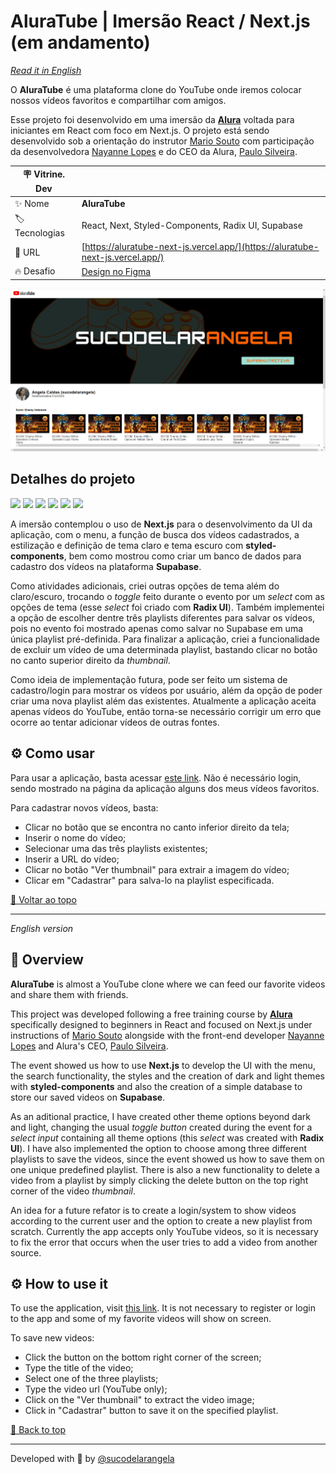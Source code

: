 <div id='top'>

# AluraTube | Imersão React / Next.js (em andamento)

</div>

_[Read it in English](#English)_

O **AluraTube** é uma plataforma clone do YouTube onde iremos colocar nossos vídeos favoritos e compartilhar com amigos.

Esse projeto foi desenvolvido em uma imersão da [**Alura**](https://www.alura.com.br) voltada para iniciantes em React com foco em Next.js. O projeto está sendo desenvolvido sob a orientação do instrutor [Mario Souto](https://github.com/omariosouto) com participação da desenvolvedora [Nayanne Lopes](https://github.com/NayanneBatista) e do CEO da Alura, [Paulo Silveira](https://github.com/peas).

<!-- prettier-ignore -->
| 🪧 Vitrine. Dev |     |
| -------------- | --- |
| ✨ Nome        | **AluraTube** |
| 🏷️ Tecnologias | React, Next, Styled-Components, Radix UI, Supabase |
| 🚀 URL         | [https://aluratube-next-js.vercel.app/](https://aluratube-next-js.vercel.app/) |
| 🔥 Desafio     | [Design no Figma](https://www.figma.com/file/3ryManadSVXjYYdva3orGD/Aluratube-(Copy)?node-id=5%3A2) |

![](https://raw.githubusercontent.com/sucodelarangela/imersao-react-next/main/public/og-image.png#vitrinedev)

## Detalhes do projeto

<div>
  <img src="https://img.shields.io/badge/React-20232A?style=for-the-badge&logo=react&logoColor=61DAFB"/>
  <img src="https://img.shields.io/badge/Next-ffffff?style=for-the-badge&logo=nextdotjs&logoColor=000000"/>
  <img src="https://img.shields.io/badge/JavaScript-F7DF1E?style=for-the-badge&logo=javascript&logoColor=black">
  <img src="https://img.shields.io/badge/styled components-3C3C3C?style=for-the-badge&logo=styled-components&logoColor=DB7093">
  <img src="https://img.shields.io/badge/supabase-1C1C1C?style=for-the-badge&logo=supabase&logoColor=3ECF8E">
  <img src="https://img.shields.io/badge/radix ui-32275F?style=for-the-badge">
</div>

A imersão contemplou o uso de **Next.js** para o desenvolvimento da UI da aplicação, com o menu, a função de busca dos vídeos cadastrados, a estilização e definição de tema claro e tema escuro com **styled-components**, bem como mostrou como criar um banco de dados para cadastro dos vídeos na plataforma **Supabase**.

Como atividades adicionais, criei outras opções de tema além do claro/escuro, trocando o _toggle_ feito durante o evento por um _select_ com as opções de tema (esse _select_ foi criado com **Radix UI**). Também implementei a opção de escolher dentre três playlists diferentes para salvar os vídeos, pois no evento foi mostrado apenas como salvar no Supabase em uma única playlist pré-definida. Para finalizar a aplicação, criei a funcionalidade de excluir um vídeo de uma determinada playlist, bastando clicar no botão no canto superior direito da _thumbnail_.

Como ideia de implementação futura, pode ser feito um sistema de cadastro/login para mostrar os vídeos por usuário, além da opção de poder criar uma nova playlist além das existentes. Atualmente a aplicação aceita apenas vídeos do YouTube, então torna-se necessário corrigir um erro que ocorre ao tentar adicionar vídeos de outras fontes.

## ⚙️ Como usar

Para usar a aplicação, basta acessar [este link](https://aluratube-next-js.vercel.app/). Não é necessário login, sendo mostrado na página da aplicação alguns dos meus vídeos favoritos.

Para cadastrar novos vídeos, basta:

- Clicar no botão que se encontra no canto inferior direito da tela;
- Inserir o nome do vídeo;
- Selecionar uma das três playlists existentes;
- Inserir a URL do vídeo;
- Clicar no botão "Ver thumbnail" para extrair a imagem do vídeo;
- Clicar em "Cadastrar" para salva-lo na playlist especificada.

<a href='#top'>🔼 Voltar ao topo</a>

---

<div id="English">

_English version_

</div>

## 🔎 Overview

**AluraTube** is almost a YouTube clone where we can feed our favorite videos and share them with friends.

This project was developed following a free training course by [**Alura**](https://www.alura.com.br) specifically designed to beginners in React and focused on Next.js under instructions of [Mario Souto](https://github.com/omariosouto) alongside with the front-end developer [Nayanne Lopes](https://github.com/NayanneBatista) and Alura's CEO, [Paulo Silveira](https://github.com/peas).

The event showed us how to use **Next.js** to develop the UI with the menu, the search functionality, the styles and the creation of dark and light themes with **styled-components** and also the creation of a simple database to store our saved videos on **Supabase**.

As an aditional practice, I have created other theme options beyond dark and light, changing the usual _toggle button_ created during the event for a _select input_ containing all theme options (this _select_ was created with **Radix UI**). I have also implemented the option to choose among three different playlists to save the videos, since the event showed us how to save them on one unique predefined playlist. There is also a new functionality to delete a video from a playlist by simply clicking the delete button on the top right corner of the video _thumbnail_.

An idea for a future refator is to create a login/system to show videos according to the current user and the option to create a new playlist from scratch. Currently the app accepts only YouTube videos, so it is necessary to fix the error that occurs when the user tries to add a video from another source.

## ⚙️ How to use it

To use the application, visit [this link](https://aluratube-next-js.vercel.app/). It is not necessary to register or login to the app and some of my favorite videos will show on screen.

To save new videos:

- Click the button on the bottom right corner of the screen;
- Type the title of the video;
- Select one of the three playlists;
- Type the video url (YouTube only);
- Click on the "Ver thumbnail" to extract the video image;
- Click in "Cadastrar" button to save it on the specified playlist.

<a href='#top'>🔼 Back to top</a>

---

Developed with 🧡 by [@sucodelarangela](https://angelacaldas.vercel.app)
